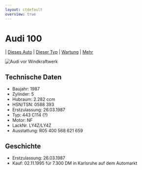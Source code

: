 ```yaml
---
layout: ctdefault
overview: true
---
```


# Audi 100

| [Dieses Auto](object.html) 
| [Dieser Typ](class.html) 
| [Wartung](maintenance.html) 
| [Mehr](more.html) 

![Audi vor Windkraftwerk](https://github.com/trautw/Audi100/blob/master/pictures/20160410_153740.jpg?raw=true)


## Technische Daten
* Baujahr: 1987
* Zylinder: 5
* Hubraum: 2.282 ccm
* HSN/TSN: 0588 393
* Erstzulassung: 26.03.1987
* Typ: 443 C114 (?)
* Motor: NF
* LackNr. LY4Z/LY4Z
* Ausstattung: R05 400 568 621 659

## Geschichte
* Erstzulassung: 26.03.1987
* Kauf: 02.11.1995 für 7.300 DM in Karlsruhe auf dem Automarkt
